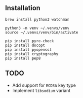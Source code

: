 ## Installation

```
brew install python3 watchman

python3 -m venv ~/.venvs/venv
source ~/.venvs/venv/bin/activate

pip install pyre-check
pip install docopt
pip install pyopenssl
pip install cryptography
pip install pep8

```

## TODO

- Add support for `ECDSA` key type
- Implement `libsodium` variant